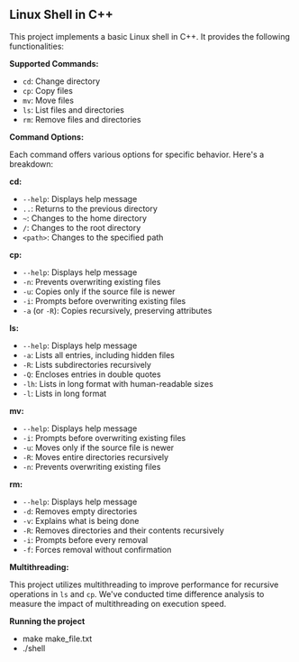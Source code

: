 ## Linux Shell in C++

This project implements a basic Linux shell in C++. It provides the following functionalities:

**Supported Commands:**

* `cd`: Change directory
* `cp`: Copy files
* `mv`: Move files
* `ls`: List files and directories
* `rm`: Remove files and directories

**Command Options:**

Each command offers various options for specific behavior. Here's a breakdown:

**cd:**

* `--help`: Displays help message
* `..`: Returns to the previous directory
* `~`: Changes to the home directory
* `/`: Changes to the root directory
* `<path>`: Changes to the specified path

**cp:**

* `--help`: Displays help message
* `-n`: Prevents overwriting existing files
* `-u`: Copies only if the source file is newer
* `-i`: Prompts before overwriting existing files
* `-a` (or `-R`): Copies recursively, preserving attributes

**ls:**

* `--help`: Displays help message
* `-a`: Lists all entries, including hidden files
* `-R`: Lists subdirectories recursively
* `-Q`: Encloses entries in double quotes
* `-lh`: Lists in long format with human-readable sizes
* `-l`: Lists in long format

**mv:**

* `--help`: Displays help message
* `-i`: Prompts before overwriting existing files
* `-u`: Moves only if the source file is newer
* `-R`: Moves entire directories recursively
* `-n`: Prevents overwriting existing files

**rm:**

* `--help`: Displays help message
* `-d`: Removes empty directories
* `-v`: Explains what is being done
* `-R`: Removes directories and their contents recursively
* `-i`: Prompts before every removal
* `-f`: Forces removal without confirmation

**Multithreading:**

This project utilizes multithreading to improve performance for recursive operations in `ls` and `cp`. We've conducted time difference analysis to measure the impact of multithreading on execution speed.

**Running the project**
- make make_file.txt
- ./shell
